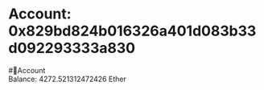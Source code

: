 
Account: 0x829bd824b016326a401d083b33d092293333a830
===================================================
  
#📜Account  
Balance: 4272.521312472426 Ether